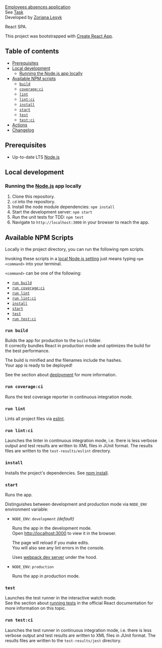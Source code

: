 [Employees absences application](https://github.com/ZorianaPro/employees-absences)<br/>
See [Task](/TASK.md)<br/>
Developed by [Zoriana Lesyk](https://github.com/ZorianaPro) <br/>

React SPA.

This project was bootstrapped with [Create React App](https://github.com/facebook/create-react-app).

## Table of contents
* [Prerequisites](#prerequisites)
* [Local development](#dev)
  * [Running the Node.js app locally](#dev-local)
* [Available NPM scripts](#npm-scripts)
  * [`build`](#npm-build)
  * [`coverage:ci`](#npm-coverageci)
  * [`lint`](#npm-lint)
  * [`lint:ci`](#npm-lintci)
  * [`install`](#npm-install)
  * [`start`](#npm-start)
  * [`test`](#npm-test)
  * [`test:ci`](#npm-testci)
* [Actions](#actions)  
* [Changelog](CHANGELOG.md)

## Prerequisites<a name="prerequisites"></a>

* Up-to-date LTS [Node.js](https://nodejs.org)

## Local development<a name="dev"></a>

### Running the [Node.js](https://nodejs.org) app locally<a name="dev-local"></a>

1. Clone this repository.
2. `cd` into the repository.
3. Install the node module dependencies: `npm install`
4. Start the development server: `npm start`
5. Run the unit tests for TDD: `npm test`
6. Navigate to `http://localhost:3000` in your browser to reach the app.

## Available NPM Scripts<a name="npm-scripts"></a>

Locally in the project directory, you can run the following npm scripts.

Invoking these scripts in a [local Node.js setting](#dev-local) just means typing `npm <command>` into your terminal.

`<command>` can be one of the following:

  * [`run build`](#npm-build)
  * [`run coverage:ci`](#npm-coverageci)
  * [`run lint`](#npm-lint)
  * [`run lint:ci`](#npm-lintci)
  * [`install`](#npm-install)
  * [`start`](#npm-start)
  * [`test`](#npm-test)
  * [`run test:ci`](#npm-testci)

### `run build`<a name="npm-build"></a>

Builds the app for production to the `build` folder.<br/>
It correctly bundles React in production mode and optimizes the build for the best performance.

The build is minified and the filenames include the hashes.<br />
Your app is ready to be deployed!

See the section about [deployment](https://facebook.github.io/create-react-app/docs/deployment) for more information.

### `run coverage:ci`<a name="npm-coverageci"></a>

Runs the test coverage reporter in continuous integration mode.

### `run lint`<a name="npm-lint"></a>

Lints all project files via [eslint](https://eslint.org).

### `run lint:ci`<a name="npm-lintci"></a>

Launches the linter in continuous integration mode, i.e. there is less verbose output and test results are written to XML files in JUnit format. The results files are written to the `test-results/eslint` directory.

### `install`<a name="npm-install"></a>

Installs the project's dependencies. See [npm install](https://docs.npmjs.com/cli/install).

### `start`<a name="npm-start"></a>

Runs the app.

Distinguishes between development and production mode via `NODE_ENV` environment variable:

  * `NODE_ENV`: `development` _(default)_

    Runs the app in the development mode.<br />
    Open [http://localhost:3000](http://localhost:3000) to view it in the browser.

    The page will reload if you make edits.<br />
    You will also see any lint errors in the console.

    Uses [webpack dev server](https://webpack.js.org/configuration/dev-server/) under the hood.

  * `NODE_ENV`: `production`

    Runs the app in production mode.

### `test`<a name="npm-test"></a>

Launches the test runner in the interactive watch mode.<br />
See the section about [running tests](https://facebook.github.io/create-react-app/docs/running-tests) in the official React documentation for more information on this topic.

### `run test:ci`<a name="npm-testci"></a>

Launches the test runner in continuous integration mode, i.e. there is less verbose output and test results are written to XML files in JUnit format. The results files are written to the `test-results/jest` directory.
